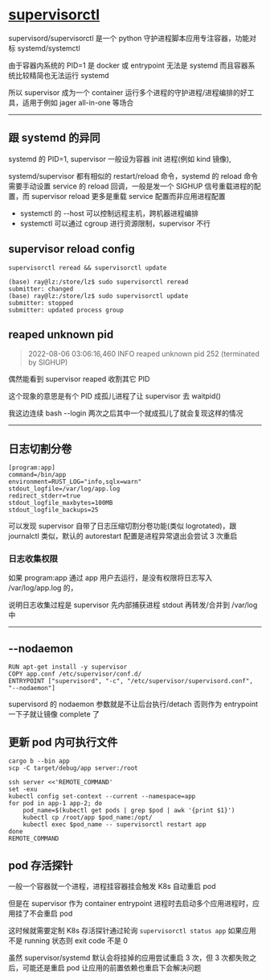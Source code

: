 # [supervisorctl](/2022/06/supervisorctl.md)

supervisord/supervisorctl 是一个 python 守护进程脚本应用专注容器，功能对标 systemd/systemctl

由于容器内系统的 PID=1 是 docker 或 entrypoint 无法是 systemd 而且容器系统比较精简也无法运行 systemd

所以 supervisor 成为一个 container 运行多个进程的守护进程/进程编排的好工具，适用于例如 jager all-in-one 等场合

---

## 跟 systemd 的异同

systemd 的 PID=1, supervisor 一般设为容器 init 进程(例如 kind 镜像),

systemd/supervisor 都有相似的 restart/reload 命令，systemd 的 reload 命令需要手动设置 service 的 reload 回调，一般是发一个 SIGHUP 信号重载进程的配置，而 supervisor reload 更多是重载 service 配置而非应用进程配置

- systemctl 的 --host 可以控制远程主机，跨机器进程编排
- systemctl 可以通过 cgroup 进行资源限制，supervisor 不行

## supervisor reload config

```
supervisorctl reread && supervisorctl update

(base) ray@lz:/store/lz$ sudo supervisorctl reread
submitter: changed
(base) ray@lz:/store/lz$ sudo supervisorctl update
submitter: stopped
submitter: updated process group
```

## reaped unknown pid

> 2022-08-06 03:06:16,460 INFO reaped unknown pid 252 (terminated by SIGHUP)

偶然能看到 supervisor reaped 收割其它 PID

这个现象的意思是有个 PID 成孤儿进程了让 supervisor 去 waitpid()

我这边连续 bash --login 两次之后其中一个就成孤儿了就会复现这样的情况

---

## 日志切割分卷

```
[program:app]
command=/bin/app
environment=RUST_LOG="info,sqlx=warn"
stdout_logfile=/var/log/app.log
redirect_stderr=true
stdout_logfile_maxbytes=100MB
stdout_logfile_backups=25
```

可以发现 supervisor 自带了日志压缩切割分卷功能(类似 logrotated)，跟 journalctl 类似，默认的 autorestart 配置是进程异常退出会尝试 3 次重启

### 日志收集权限

如果 program:app 通过 app 用户去运行，是没有权限将日志写入 /var/log/app.log 的，

说明日志收集过程是 supervisor 先内部捕获进程 stdout 再转发/合并到 /var/log 中

---

## --nodaemon

```
RUN apt-get install -y supervisor
COPY app.conf /etc/supervisor/conf.d/
ENTRYPOINT ["supervisord", "-c", "/etc/supervisor/supervisord.conf", "--nodaemon"]
```

supervisord 的 nodaemon 参数就是不让后台执行/detach 否则作为 entrypoint 一下子就让镜像 complete 了

## 更新 pod 内可执行文件

```
cargo b --bin app
scp -C target/debug/app server:/root

ssh server <<'REMOTE_COMMAND'
set -exu
kubectl config set-context --current --namespace=app
for pod in app-1 app-2; do
    pod_name=$(kubectl get pods | grep $pod | awk '{print $1}')
    kubectl cp /root/app $pod_name:/opt/
    kubectl exec $pod_name -- supervisorctl restart app
done
REMOTE_COMMAND
```

## pod 存活探针

一般一个容器就一个进程，进程挂容器挂会触发 K8s 自动重启 pod

但是在 supervisor 作为 container entrypoint 进程时去启动多个应用进程时，应用挂了不会重启 pod

这时候就需要定制 K8s 存活探针通过轮询 `supervisorctl status app` 如果应用不是 running 状态则 exit code 不是 0

虽然 supervisor/systemd 默认会将挂掉的应用尝试重启 3 次，但 3 次都失败之后，可能还是重启 pod 让应用的前置依赖也重启下会解决问题
